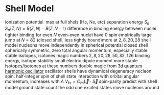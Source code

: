 # Shell Model
ionization potential: max at full shels (He, Ne, etc)
separation energy $S_n$
	$S_n(Z, N) = B(Z, N) - B(Z, N - 1)$
	difference in binding energy between nuclei
	tighter binding for even $N$
	even-even nuclei have $0$ spin empirically
		large jump at $N = 82$ (closed shell, less tightly bound)more at $2, 8, 20, 28$
shell model
	nucleons move independently in spherical potential
	closed shell spherically symmetric, zero total angular momentum, especially stable
	stable isotopes, isotones
magic numbers
	$2, 8, 20, 28, 50, 82, 126$
	binding energy, isotope stability
	small electric dipole moment
	more stable isotopes/isotones at these numbers
		double magic
	from [3d quantum harmonic oscillator](quantum-harmonic-oscillator.md)
		oscillator shells have dynamical degeneracy
		nucleon spin: half-integer spin of shell state
			interaction with orbital angular momentum, increases with $A$
				$V_{\ell s} = C_{\ell s}\vec{L} \cdot \vec{S}$
spin-parity
	predict with shell model
	ground state
		count the odd one
	excited states
		move nucleons around
	